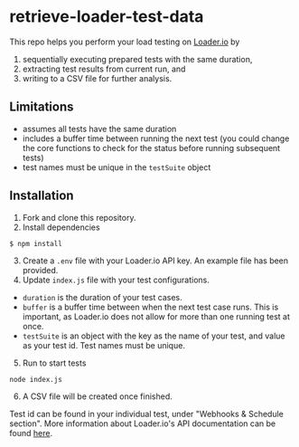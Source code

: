 # retrieve-loader-test-data

This repo helps you perform your load testing on [Loader.io](https://loader.io/) by
1. sequentially executing prepared tests with the same duration,
2. extracting test results from current run, and
3. writing to a CSV file for further analysis.


## Limitations
- assumes all tests have the same duration
- includes a buffer time between running the next test (you could change the core functions to check for the status before running subsequent tests)
- test names must be unique in the `testSuite` object

## Installation
1. Fork and clone this repository.
2. Install dependencies
```bash
$ npm install
```
3. Create a `.env` file with your Loader.io API key. An example file has been provided.
4. Update `index.js` file with your test configurations.
- `duration` is the duration of your test cases.
- `buffer` is a buffer time between when the next test case runs. This is important, as Loader.io does not allow for more than one running test at once.
- `testSuite` is an object with the key as the name of your test, and value as your test id. Test names must be unique.
5. Run to start tests
```
node index.js
```
6. A CSV file will be created once finished.

Test id can be found in your individual test, under "Webhooks & Schedule section". More information about Loader.io's API documentation can be found [here](https://docs.loader.io/).